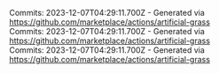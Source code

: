 Commits: 2023-12-07T04:29:11.700Z - Generated via https://github.com/marketplace/actions/artificial-grass
<br>
Commits: 2023-12-07T04:29:11.700Z - Generated via https://github.com/marketplace/actions/artificial-grass
<br>
Commits: 2023-12-07T04:29:11.700Z - Generated via https://github.com/marketplace/actions/artificial-grass
<br>
